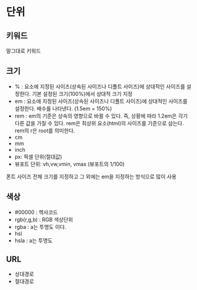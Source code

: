 # 단위

## 키워드

말그대로 키워드

## 크기

- % : 요소에 지정된 사이즈(상속된 사이즈나 디폴트 사이즈)에 상대적인 사이즈를 설정한다. 기본 설정된 크기(100%)에서 상대적 크기 지정
- em : 요소에 지정된 사이즈(상속된 사이즈나 디폴트 사이즈)에 상대적인 사이즈를 설정한다. 배수를 나타낸다. (1.5em = 150%)
- rem : em의 기준은 상속의 영향으로 바뀔 수 있다. 즉, 상황에 따라 1.2em은 각기 다른 값을 가질 수 있다. rem은 최상위 요소(html)의 사이즈를 기준으로 삼는다. rem의 r은 root를 의미한다.
- cm
- mm
- inch
- px: 픽셀 단위(절대값)
- 뷰포트 단위: vh,vw,vmin, vmax (뷰포트의 1/100)

폰트 사이즈 전체 크기를 지정하고 그 외에는 em을 지정하는 방식으로 많이 사용

## 색상

- #00000 : 헥사코드
- rgb(r,g,b) : RGB 색상단위
- rgba : a는 투명도 이다.
- hsl
- hsla : a는 투명도

## URL

- 상대경로
- 절대경로
